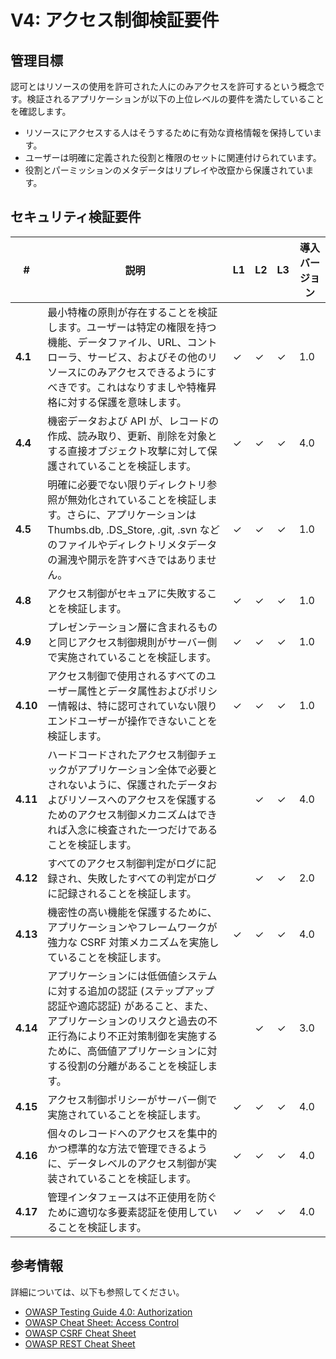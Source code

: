 # V4: アクセス制御検証要件

## 管理目標

認可とはリソースの使用を許可された人にのみアクセスを許可するという概念です。検証されるアプリケーションが以下の上位レベルの要件を満たしていることを確認します。

* リソースにアクセスする人はそうするために有効な資格情報を保持しています。
* ユーザーは明確に定義された役割と権限のセットに関連付けられています。
* 役割とパーミッションのメタデータはリプレイや改竄から保護されています。

## セキュリティ検証要件

| # | 説明 | L1 | L2 | L3 | 導入バージョン |
| --- | --- | --- | --- | -- | -- |
| **4.1** | 最小特権の原則が存在することを検証します。ユーザーは特定の権限を持つ機能、データファイル、URL、コントローラ、サービス、およびその他のリソースにのみアクセスできるようにすべきです。これはなりすましや特権昇格に対する保護を意味します。 | ✓ | ✓ | ✓ | 1.0 |
| **4.4** | 機密データおよび API が、レコードの作成、読み取り、更新、削除を対象とする直接オブジェクト攻撃に対して保護されていることを検証します。 | ✓ | ✓ | ✓ | 4.0 |
| **4.5** | 明確に必要でない限りディレクトリ参照が無効化されていることを検証します。さらに、アプリケーションは Thumbs.db, .DS_Store, .git, .svn などのファイルやディレクトリメタデータの漏洩や開示を許すべきではありません。 | ✓ | ✓ | ✓ | 1.0 |
| **4.8** | アクセス制御がセキュアに失敗することを検証します。 | ✓ | ✓ | ✓ | 1.0 |
| **4.9** | プレゼンテーション層に含まれるものと同じアクセス制御規則がサーバー側で実施されていることを検証します。 | ✓ | ✓ | ✓ | 1.0 |
| **4.10** | アクセス制御で使用されるすべてのユーザー属性とデータ属性およびポリシー情報は、特に認可されていない限りエンドユーザーが操作できないことを検証します。 | ✓ | ✓ | ✓ | 1.0 |
| **4.11** | ハードコードされたアクセス制御チェックがアプリケーション全体で必要とされないように、保護されたデータおよびリソースへのアクセスを保護するためのアクセス制御メカニズムはできれば入念に検査された一つだけであることを検証します。 |  | ✓ | ✓ | 4.0 |
| **4.12** | すべてのアクセス制御判定がログに記録され、失敗したすべての判定がログに記録されることを検証します。 |  | ✓ | ✓ | 2.0 |
| **4.13** | 機密性の高い機能を保護するために、アプリケーションやフレームワークが強力な CSRF 対策メカニズムを実施していることを検証します。 | ✓ | ✓ | ✓ | 4.0 |
| **4.14** | アプリケーションには低価値システムに対する追加の認証 (ステップアップ認証や適応認証) があること、また、アプリケーションのリスクと過去の不正行為により不正対策制御を実施するために、高価値アプリケーションに対する役割の分離があることを検証します。 |  | ✓ | ✓ | 3.0 |
| **4.15** | アクセス制御ポリシーがサーバー側で実施されていることを検証します。 | ✓ | ✓ | ✓ | 4.0 |
| **4.16** | 個々のレコードへのアクセスを集中的かつ標準的な方法で管理できるように、データレベルのアクセス制御が実装されていることを検証します。 | ✓ | ✓ | ✓ | 4.0 |
| **4.17** | 管理インタフェースは不正使用を防ぐために適切な多要素認証を使用していることを検証します。 | ✓ | ✓ | ✓ | 4.0 |

## 参考情報

詳細については、以下も参照してください。

* [OWASP Testing Guide 4.0: Authorization](https://www.owasp.org/index.php/Testing_for_Authorization)
* [OWASP Cheat Sheet: Access Control](https://www.owasp.org/index.php/Access_Control_Cheat_Sheet)
* [OWASP CSRF Cheat Sheet](https://www.owasp.org/index.php/Cross-Site_Request_Forgery_(CSRF)_Prevention_Cheat_Sheet)
* [OWASP REST Cheat Sheet](https://www.owasp.org/index.php/REST_Security_Cheat_Sheet)
